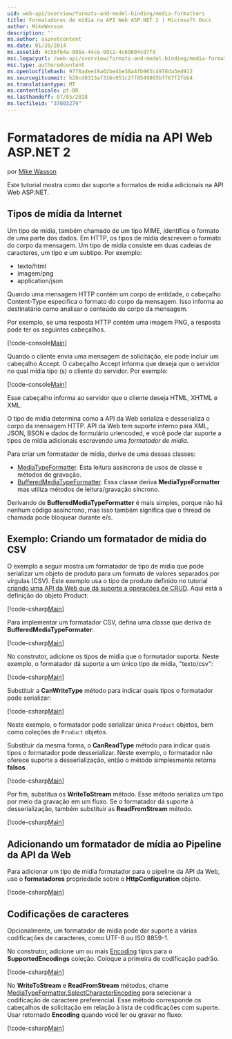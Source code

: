```yaml
---
uid: web-api/overview/formats-and-model-binding/media-formatters
title: Formatadores de mídia na API Web ASP.NET 2 | Microsoft Docs
author: MikeWasson
description: ''
ms.author: aspnetcontent
ms.date: 01/20/2014
ms.assetid: 4c56f64a-086a-44ce-99c2-4c69604cd7fd
msc.legacyurl: /web-api/overview/formats-and-model-binding/media-formatters
msc.type: authoredcontent
ms.openlocfilehash: 9776adee19a62be4be38a4fb963c4978da3ed912
ms.sourcegitcommit: b28cd0313af316c051c2ff8549865bff67f2fbb4
ms.translationtype: MT
ms.contentlocale: pt-BR
ms.lasthandoff: 07/05/2018
ms.locfileid: "37803279"
---
```

<a name="media-formatters-in-aspnet-web-api-2"></a>Formatadores de mídia na API Web ASP.NET 2
====================
por [Mike Wasson](https://github.com/MikeWasson)

Este tutorial mostra como dar suporte a formatos de mídia adicionais na API Web ASP.NET.

## <a name="internet-media-types"></a>Tipos de mídia da Internet

Um tipo de mídia, também chamado de um tipo MIME, identifica o formato de uma parte dos dados. Em HTTP, os tipos de mídia descrevem o formato do corpo da mensagem. Um tipo de mídia consiste em duas cadeias de caracteres, um tipo e um subtipo. Por exemplo:

- texto/html
- imagem/png
- application/json

Quando uma mensagem HTTP contém um corpo de entidade, o cabeçalho Content-Type especifica o formato do corpo da mensagem. Isso informa ao destinatário como analisar o conteúdo do corpo da mensagem.

Por exemplo, se uma resposta HTTP contém uma imagem PNG, a resposta pode ter os seguintes cabeçalhos.

[!code-console[Main](media-formatters/samples/sample1.cmd)]

Quando o cliente envia uma mensagem de solicitação, ele pode incluir um cabeçalho Accept. O cabeçalho Accept informa que deseja que o servidor no qual mídia tipo (s) o cliente do servidor. Por exemplo:

[!code-console[Main](media-formatters/samples/sample2.cmd)]

Esse cabeçalho informa ao servidor que o cliente deseja HTML, XHTML e XML.

O tipo de mídia determina como a API da Web serializa e desserializa o corpo da mensagem HTTP. API da Web tem suporte interno para XML, JSON, BSON e dados de formulário urlencoded, e você pode dar suporte a tipos de mídia adicionais escrevendo uma *formatador de mídia*.

Para criar um formatador de mídia, derive de uma dessas classes:

- [MediaTypeFormatter](https://msdn.microsoft.com/library/system.net.http.formatting.mediatypeformatter.aspx). Esta leitura assíncrona de usos de classe e métodos de gravação.
- [BufferedMediaTypeFormatter](https://msdn.microsoft.com/library/system.net.http.formatting.bufferedmediatypeformatter.aspx). Essa classe deriva **MediaTypeFormatter** mas utiliza métodos de leitura/gravação síncrono.

Derivando de **BufferedMediaTypeFormatter** é mais simples, porque não há nenhum código assíncrono, mas isso também significa que o thread de chamada pode bloquear durante e/s.

## <a name="example-creating-a-csv-media-formatter"></a>Exemplo: Criando um formatador de mídia do CSV

O exemplo a seguir mostra um formatador de tipo de mídia que pode serializar um objeto de produto para um formato de valores separados por vírgulas (CSV). Este exemplo usa o tipo de produto definido no tutorial [criando uma API da Web que dá suporte a operações de CRUD](../older-versions/creating-a-web-api-that-supports-crud-operations.md). Aqui está a definição do objeto Product:

[!code-csharp[Main](media-formatters/samples/sample3.cs)]

Para implementar um formatador CSV, defina uma classe que deriva de **BufferedMediaTypeFormater**:

[!code-csharp[Main](media-formatters/samples/sample4.cs)]

No construtor, adicione os tipos de mídia que o formatador suporta. Neste exemplo, o formatador dá suporte a um único tipo de mídia, &quot;texto/csv&quot;:

[!code-csharp[Main](media-formatters/samples/sample5.cs)]

Substituir a **CanWriteType** método para indicar quais tipos o formatador pode serializar:

[!code-csharp[Main](media-formatters/samples/sample6.cs)]

Neste exemplo, o formatador pode serializar única `Product` objetos, bem como coleções de `Product` objetos.

Substituir da mesma forma, o **CanReadType** método para indicar quais tipos o formatador pode desserializar. Neste exemplo, o formatador não oferece suporte a desserialização, então o método simplesmente retorna **falsos**.

[!code-csharp[Main](media-formatters/samples/sample7.cs)]

Por fim, substitua os **WriteToStream** método. Esse método serializa um tipo por meio da gravação em um fluxo. Se o formatador dá suporte à desserialização, também substituir as **ReadFromStream** método.

[!code-csharp[Main](media-formatters/samples/sample8.cs)]

## <a name="adding-a-media-formatter-to-the-web-api-pipeline"></a>Adicionando um formatador de mídia ao Pipeline da API da Web

Para adicionar um tipo de mídia formatador para o pipeline da API da Web, use o **formatadores** propriedade sobre o **HttpConfiguration** objeto.

[!code-csharp[Main](media-formatters/samples/sample9.cs)]

## <a name="character-encodings"></a>Codificações de caracteres

Opcionalmente, um formatador de mídia pode dar suporte a várias codificações de caracteres, como UTF-8 ou ISO 8859-1.

No construtor, adicione um ou mais [Encoding](https://msdn.microsoft.com/library/system.text.encoding.aspx) tipos para o **SupportedEncodings** coleção. Coloque a primeira de codificação padrão.

[!code-csharp[Main](media-formatters/samples/sample10.cs?highlight=6-7)]

No **WriteToStream** e **ReadFromStream** métodos, chame [MediaTypeFormatter.SelectCharacterEncoding](https://msdn.microsoft.com/library/hh969054.aspx) para selecionar a codificação de caractere preferencial. Esse método corresponde os cabeçalhos de solicitação em relação à lista de codificações com suporte. Usar retornado **Encoding** quando você ler ou gravar no fluxo:

[!code-csharp[Main](media-formatters/samples/sample11.cs?highlight=3,5)]
